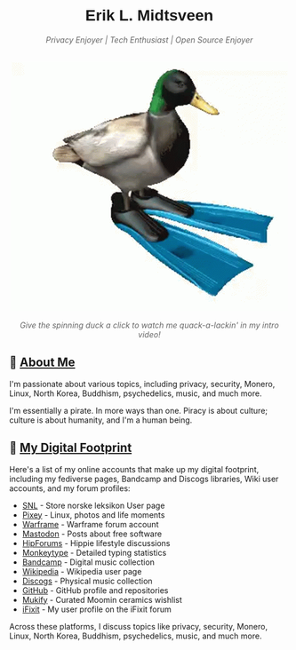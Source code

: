 <div align="center">
  <h1 style="border-bottom: none; font-family: 'Arial', sans-serif;">Erik L. Midtsveen</h1>
  <p style="font-style: italic; color: #666;">Privacy Enjoyer | Tech Enthusiast | Open Source Enjoyer</p>
</div>

<br>

<div align="center">
  <a href="https://www.youtube.com/watch?v=lknzALc0NeA">
    <img src="duck.gif" alt="Spinning Duck GIF" />
  </a>
  <p style="font-style: italic; color: #666;">Give the spinning duck a click to watch me quack-a-lackin' in my intro video!</p>
</div>

## 🧑 [About Me](#about)

I'm passionate about various topics, including privacy, security, Monero, Linux, North Korea, Buddhism, psychedelics, music, and much more.

I'm essentially a pirate. In more ways than one. Piracy is about culture; culture is about humanity, and I'm a human being.

## 🤝 [My Digital Footprint](#socials)

Here's a list of my online accounts that make up my digital footprint, including my fediverse pages, Bandcamp and Discogs libraries, Wiki user accounts, and my forum profiles:

- [SNL](https://brukere.snl.no/64413) - Store norske leksikon User page
- [Pixey](https://pixey.org/p.marg) - Linux, photos and life moments
- [Warframe](https://forums.warframe.com/profile/4844897-pmarg/) - Warframe forum account
- <a rel="me" href="https://social.linux.pizza/@midtsveen">Mastodon</a> - Posts about free software
- [HipForums](https://www.hipforums.com/forum/threads/hi-friends-3.519830/#post-9449643) - Hippie lifestyle discussions
- [Monkeytype](https://monkeytype.com/profile/p-marg) - Detailed typing statistics
- [Bandcamp](https://bandcamp.com/pmarg) - Digital music collection
- [Wikipedia](https://en.wikipedia.org/wiki/User:Erik-Pirat) - Wikipedia user page
- [Discogs](https://discogs.com/user/pmarg) - Physical music collection
- [GitHub](https://github.com/midtsveen) - GitHub profile and repositories
- [Mukify](https://mukify.com/en/wishlist/d2168dd8-137a-414c-9666-29f1ebf6adc8) - Curated Moomin ceramics wishlist
- [iFixit](https://www.ifixit.com/User/4620054/p.marg) - My user profile on the iFixit forum

Across these platforms, I discuss topics like privacy, security, Monero, Linux, North Korea, Buddhism, psychedelics, music, and much more.
